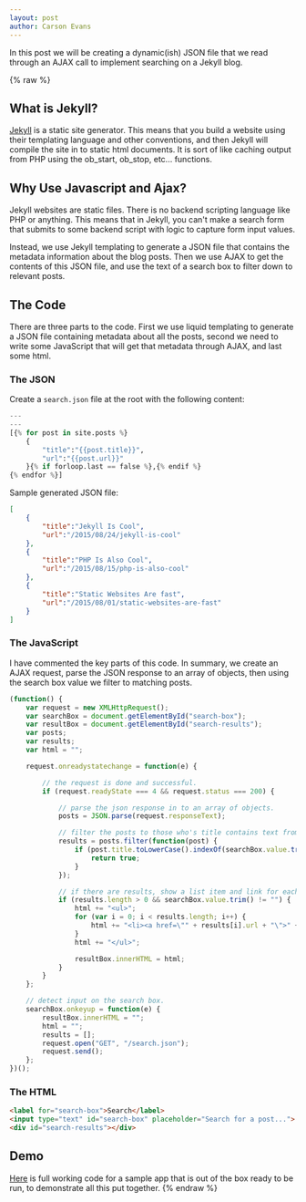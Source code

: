 ```yaml
---
layout: post
author: Carson Evans
---
```


In this post we will be creating a dynamic(ish) JSON file that we read through an AJAX call to implement searching on a Jekyll blog.

{% raw %}

## What is Jekyll?

[Jekyll](https://github.com/jekyll/jekyll) is a static site generator.  This 
means that you build a website using their templating language and other 
conventions, and then Jekyll will compile the site in to static html documents. It 
is sort of like caching output from PHP using the ob\_start, ob\_stop, etc... functions.

## Why Use Javascript and Ajax?

Jekyll websites are static files.  There is no backend scripting language like
PHP or anything.  This means that in Jekyll, you can't make a search form that
submits to some backend script with logic to capture form input values.

Instead, we use Jekyll templating to generate a JSON file that contains the 
metadata information about the blog posts.  Then we use AJAX to get the 
contents of this JSON file, and use the text of a search box to filter down
to relevant posts.

## The Code

There are three parts to the code.  First we use liquid templating to generate a 
JSON file containing metadata about all the posts, second we need to write some 
JavaScript that will get that metadata through AJAX, and last some html.

### The JSON

Create a `search.json` file at the root with the following content:

```python
---
---
[{% for post in site.posts %}
    {
        "title":"{{post.title}}",
        "url":"{{post.url}}"
    }{% if forloop.last == false %},{% endif %}
{% endfor %}]
```

Sample generated JSON file:

```json
[
    {
        "title":"Jekyll Is Cool",
        "url":"/2015/08/24/jekyll-is-cool"
    },
    {
        "title":"PHP Is Also Cool",
        "url":"/2015/08/15/php-is-also-cool"
    },
    {
        "title":"Static Websites Are fast",
        "url":"/2015/08/01/static-websites-are-fast"
    }
]
```

### The JavaScript

I have commented the key parts of this code.  In summary, we create an AJAX request,
parse the JSON response to an array of objects, then using the search box value we
filter to matching posts.

```js
(function() {
    var request = new XMLHttpRequest();
    var searchBox = document.getElementById("search-box");
    var resultBox = document.getElementById("search-results");
    var posts;
    var results;
    var html = "";

    request.onreadystatechange = function(e) {

        // the request is done and successful.
        if (request.readyState === 4 && request.status === 200) {

            // parse the json response in to an array of objects.
            posts = JSON.parse(request.responseText);

            // filter the posts to those who's title contains text from the search box.
            results = posts.filter(function(post) {
                if (post.title.toLowerCase().indexOf(searchBox.value.trim().toLowerCase()) > -1) {
                    return true;
                }
            });

            // if there are results, show a list item and link for each result.
            if (results.length > 0 && searchBox.value.trim() != "") {
                html += "<ul>";
                for (var i = 0; i < results.length; i++) {
                    html += "<li><a href=\"" + results[i].url + "\">" + results[i].title + "</a></li>";
                }
                html += "</ul>";

                resultBox.innerHTML = html;
            }
        }
    };

    // detect input on the search box.
    searchBox.onkeyup = function(e) {
        resultBox.innerHTML = "";
        html = "";
        results = [];
        request.open("GET", "/search.json");
        request.send();
    };
})();
```

### The HTML

```html
<label for="search-box">Search</label>
<input type="text" id="search-box" placeholder="Search for a post...">
<div id="search-results"></div>
```

## Demo

[Here](https://github.com/carc1n0gen/tutorial-apps/tree/master/jekyll-search) is full working code for a sample app that is out of the box ready to be run, to demonstrate all this put together.
{% endraw %}
